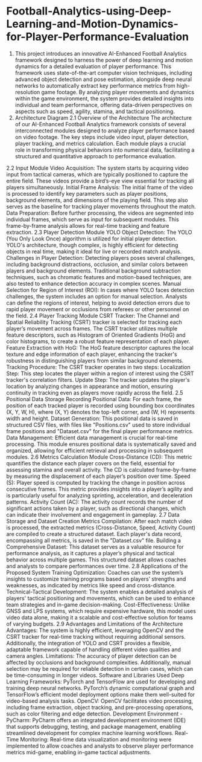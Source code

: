 # Football-Analytics-using-Deep-Learning-and-Motion-Dynamics-for-Player-Performance-Evaluation
1. This project introduces an innovative AI-Enhanced Football Analytics framework designed to harness the power of deep learning and motion dynamics for a detailed evaluation of player performance. This framework uses state-of-the-art computer vision techniques, including advanced object detection and pose estimation, alongside deep neural networks to automatically extract key performance metrics from high-resolution game footage. By analyzing player movements and dynamics within the game environment, the system provides detailed insights into individual and team performance, offering data-driven perspectives on aspects such as speed, agility, stamina, and tactical positioning.
2. Architecture Diagram
2.1 Overview of the Architecture
The architecture of our AI-Enhanced Football Analytics framework consists of several interconnected modules designed to analyze player performance based on video footage. The key steps include video input, player detection, player tracking, and metrics calculation. Each module plays a crucial role in transforming physical behaviors into numerical data, facilitating a structured and quantitative approach to performance evaluation.

2.2 Input Module
Video Acquisition: The system starts by acquiring video input from tactical cameras, which are typically positioned to capture the entire field. These videos provide a bird’s-eye view essential for tracking all players simultaneously.
Initial Frame Analysis: The initial frame of the video is processed to identify key parameters such as player positions, background elements, and dimensions of the playing field. This step also serves as the baseline for tracking player movements throughout the match.
Data Preparation: Before further processing, the videos are segmented into individual frames, which serve as input for subsequent modules. This frame-by-frame analysis allows for real-time tracking and feature extraction.
2.3 Player Detection Module
YOLO Object Detection: The YOLO (You Only Look Once) algorithm is utilized for initial player detection. YOLO's architecture, though complex, is highly efficient for detecting objects in real time, making it ideal for live or recorded match analysis.
Challenges in Player Detection: Detecting players poses several challenges, including background distractions, occlusion, and similar colors between players and background elements. Traditional background subtraction techniques, such as chromatic features and motion-based techniques, are also tested to enhance detection accuracy in complex scenes.
Manual Selection for Region of Interest (ROI): In cases where YOLO faces detection challenges, the system includes an option for manual selection. Analysts can define the regions of interest, helping to avoid detection errors due to rapid player movement or occlusions from referees or other personnel on the field.
2.4 Player Tracking Module
CSRT Tracker: The Channel and Spatial Reliability Tracking (CSRT) tracker is selected for tracking each player’s movement across frames. The CSRT tracker utilizes multiple feature descriptors, such as Histogram of Oriented Gradients (HoG) and color histograms, to create a robust feature representation of each player.
Feature Extraction with HoG: The HoG feature descriptor captures the local texture and edge information of each player, enhancing the tracker's robustness in distinguishing players from similar background elements.
Tracking Procedure: The CSRT tracker operates in two steps:
Localization Step: This step locates the player within a region of interest using the CSRT tracker's correlation filters.
Update Step: The tracker updates the player's location by analyzing changes in appearance and motion, ensuring continuity in tracking even as players move rapidly across the field.
2.5 Positional Data Storage
Recording Positional Data: For each frame, the position of each tracked player is recorded using bounding box coordinates (X, Y, W, H), where (X, Y) denotes the top-left corner, and (W, H) represents width and height.
Dataset Generation: This positional data is saved in structured CSV files, with files like "Positions.csv" used to store individual frame positions and "Dataset.csv" for the final player performance metrics.
Data Management: Efficient data management is crucial for real-time processing. This module ensures positional data is systematically saved and organized, allowing for efficient retrieval and processing in subsequent modules.
2.6 Metrics Calculation Module
Cross-Distance (CD): This metric quantifies the distance each player covers on the field, essential for assessing stamina and overall activity. The CD is calculated frame-by-frame by measuring the displacement of each player’s position over time.
Speed (S): Player speed is computed by tracking the change in position across consecutive frames. This metric provides insights into a player’s agility and is particularly useful for analyzing sprinting, acceleration, and deceleration patterns.
Activity Count (AC): The activity count records the number of significant actions taken by a player, such as directional changes, which can indicate their involvement and engagement in gameplay.
2.7 Data Storage and Dataset Creation
Metrics Compilation: After each match video is processed, the extracted metrics (Cross-Distance, Speed, Activity Count) are compiled to create a structured dataset. Each player's data record, encompassing all metrics, is saved in the "Dataset.csv" file.
Building a Comprehensive Dataset: This dataset serves as a valuable resource for performance analysis, as it captures a player’s physical and tactical behavior across multiple games. This structured dataset allows coaches and analysts to compare performances over time.
2.8 Applications of the Proposed System
Training Optimization: Coaches can use the system’s insights to customize training programs based on players’ strengths and weaknesses, as indicated by metrics like speed and cross-distance.
Technical-Tactical Development: The system enables a detailed analysis of players' tactical positioning and movements, which can be used to enhance team strategies and in-game decision-making.
Cost-Effectiveness: Unlike GNSS and LPS systems, which require expensive hardware, this model uses video data alone, making it a scalable and cost-effective solution for teams of varying budgets.
2.9 Advantages and Limitations of the Architecture
Advantages: The system is highly efficient, leveraging OpenCV and the CSRT tracker for real-time tracking without requiring additional sensors. Additionally, the integration of YOLO and CSRT provides a flexible, adaptable framework capable of handling different video qualities and camera angles.
Limitations: The accuracy of player detection can be affected by occlusions and background complexities. Additionally, manual selection may be required for reliable detection in certain cases, which can be time-consuming in longer videos.
Software and Libraries Used
Deep Learning Frameworks: PyTorch and TensorFlow are used for developing and training deep neural networks. PyTorch’s dynamic computational graph and TensorFlow’s efficient model deployment options make them well-suited for video-based analysis tasks.
OpenCV: OpenCV facilitates video processing, including frame extraction, object tracking, and pre-processing operations, such as color filtering and edge detection.
Development Environment - PyCharm: PyCharm offers an integrated development environment (IDE) that supports debugging, testing, and package management, enabling streamlined development for complex machine learning workflows.
Real-Time Monitoring: Real-time data visualization and monitoring were implemented to allow coaches and analysts to observe player performance metrics mid-game, enabling in-game tactical adjustments.
